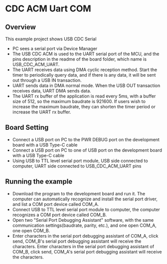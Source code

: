 # CDC ACM Uart COM

## Overview

This example project shows USB CDC Serial

- PC sees a serial port via Device Manager
- The USB CDC ACM is used to the UART serial port of the MCU, and the pins description in the readme of the board folder, which name is USB_CDC_ACM_UART.
- The UART receives data using DMA cyclic reception method. Start the timer to periodically query data, and if there is any data, it will be sent out through a USB IN transaction.
- UART sends data in DMA normal mode. When the USB OUT transaction receives data, UART DMA sends data.
- The UART rx buffer of the application is read every 5ms, with a buffer size of 512, so the maximum baudrate is 921600. If users wish to increase the maximum baudrate, they can shorten the timer period or increase the UART rx buffer.

## Board Setting

- Connect a USB port on PC to the PWR DEBUG port on the development board with a USB Type-C cable
- Connect a USB port on PC to one of USB port on the development board with a USB Type-C cable
- Using USB to TTL level serial port module, USB side connected to computer, UART side connected to USB_CDC_ACM_UART pins

## Running the example

- Download the program to the development board and run it. The computer can automatically recognize and install the serial port driver, and list a COM port device called COM_A.
- Connect USB to TTL level serial port module to computer, the computer recognizes a COM port device called COM_B.
- Open two "Serial Port Debugging Assistant" software, with the same communication settings(baudrate, parity, etc.), and one open COM_A, one open COM_B.
- Enter characters in the serial port debugging assistant of COM_A, click send, COM_B's serial port debugging assistant will receive the characters. Enter characters in the serial port debugging assistant of COM_B, click send, COM_A's serial port debugging assistant will receive the characters.

